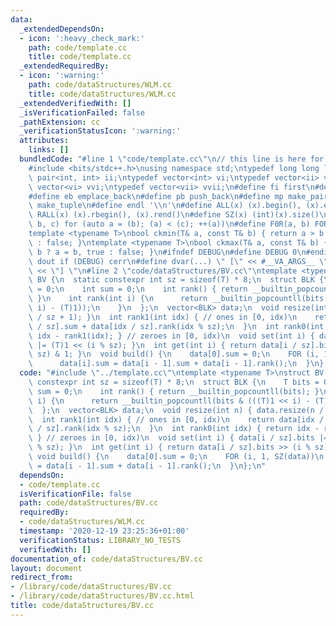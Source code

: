 ```yaml
---
data:
  _extendedDependsOn:
  - icon: ':heavy_check_mark:'
    path: code/template.cc
    title: code/template.cc
  _extendedRequiredBy:
  - icon: ':warning:'
    path: code/dataStructures/WLM.cc
    title: code/dataStructures/WLM.cc
  _extendedVerifiedWith: []
  _isVerificationFailed: false
  _pathExtension: cc
  _verificationStatusIcon: ':warning:'
  attributes:
    links: []
  bundledCode: "#line 1 \"code/template.cc\"\n// this line is here for a reason\n\
    #include <bits/stdc++.h>\nusing namespace std;\ntypedef long long ll;\ntypedef\
    \ pair<int, int> ii;\ntypedef vector<int> vi;\ntypedef vector<ii> vii;\ntypedef\
    \ vector<vi> vvi;\ntypedef vector<vii> vvii;\n#define fi first\n#define se second\n\
    #define eb emplace_back\n#define pb push_back\n#define mp make_pair\n#define mt\
    \ make_tuple\n#define endl '\\n'\n#define ALL(x) (x).begin(), (x).end()\n#define\
    \ RALL(x) (x).rbegin(), (x).rend()\n#define SZ(x) (int)(x).size()\n#define FOR(a,\
    \ b, c) for (auto a = (b); (a) < (c); ++(a))\n#define F0R(a, b) FOR (a, 0, (b))\n\
    template <typename T>\nbool ckmin(T& a, const T& b) { return a > b ? a = b, true\
    \ : false; }\ntemplate <typename T>\nbool ckmax(T& a, const T& b) { return a <\
    \ b ? a = b, true : false; }\n#ifndef DEBUG\n#define DEBUG 0\n#endif\n#define\
    \ dout if (DEBUG) cerr\n#define dvar(...) \" [\" << #__VA_ARGS__ \": \" << (__VA_ARGS__)\
    \ << \"] \"\n#line 2 \"code/dataStructures/BV.cc\"\ntemplate <typename T>\nstruct\
    \ BV {\n  static constexpr int sz = sizeof(T) * 8;\n  struct BLK {\n    T bits\
    \ = 0;\n    int sum = 0;\n    int rank() { return __builtin_popcountll(bits);\
    \ }\n    int rank(int i) {\n      return __builtin_popcountll(bits & (((T)1 <<\
    \ i) - (T)1));\n    }\n  };\n  vector<BLK> data;\n  void resize(int n) { data.resize(n\
    \ / sz + 1); }\n  int rank1(int idx) { // ones in [0, idx)\n    return data[idx\
    \ / sz].sum + data[idx / sz].rank(idx % sz);\n  }\n  int rank0(int idx) { return\
    \ idx - rank1(idx); } // zeroes in [0, idx)\n  void set(int i) { data[i / sz].bits\
    \ |= (T)1 << (i % sz); }\n  int get(int i) { return data[i / sz].bits >> (i %\
    \ sz) & 1; }\n  void build() {\n    data[0].sum = 0;\n    FOR (i, 1, SZ(data))\n\
    \      data[i].sum = data[i - 1].sum + data[i - 1].rank();\n  }\n};\n"
  code: "#include \"../template.cc\"\ntemplate <typename T>\nstruct BV {\n  static\
    \ constexpr int sz = sizeof(T) * 8;\n  struct BLK {\n    T bits = 0;\n    int\
    \ sum = 0;\n    int rank() { return __builtin_popcountll(bits); }\n    int rank(int\
    \ i) {\n      return __builtin_popcountll(bits & (((T)1 << i) - (T)1));\n    }\n\
    \  };\n  vector<BLK> data;\n  void resize(int n) { data.resize(n / sz + 1); }\n\
    \  int rank1(int idx) { // ones in [0, idx)\n    return data[idx / sz].sum + data[idx\
    \ / sz].rank(idx % sz);\n  }\n  int rank0(int idx) { return idx - rank1(idx);\
    \ } // zeroes in [0, idx)\n  void set(int i) { data[i / sz].bits |= (T)1 << (i\
    \ % sz); }\n  int get(int i) { return data[i / sz].bits >> (i % sz) & 1; }\n \
    \ void build() {\n    data[0].sum = 0;\n    FOR (i, 1, SZ(data))\n      data[i].sum\
    \ = data[i - 1].sum + data[i - 1].rank();\n  }\n};\n"
  dependsOn:
  - code/template.cc
  isVerificationFile: false
  path: code/dataStructures/BV.cc
  requiredBy:
  - code/dataStructures/WLM.cc
  timestamp: '2020-12-19 23:25:36+01:00'
  verificationStatus: LIBRARY_NO_TESTS
  verifiedWith: []
documentation_of: code/dataStructures/BV.cc
layout: document
redirect_from:
- /library/code/dataStructures/BV.cc
- /library/code/dataStructures/BV.cc.html
title: code/dataStructures/BV.cc
---
```

